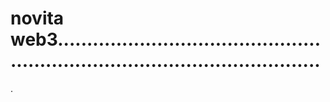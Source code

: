 # novita web3..................................................................................................
.
